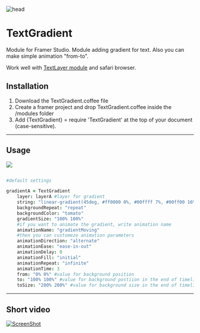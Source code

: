 ![head](https://dl.dropboxusercontent.com/s/k1ebizp2n172inp/head.gif?dl=0)

# TextGradient
Module for Framer Studio. Module adding gradient for text. Also you can make simple animation "from-to".

Work well with [TextLayer module](https://github.com/awt2542/textLayer-for-Framer) and safari browser.



## Installation
1. Download the TextGradient.coffee file
2. Create a framer project and drop TextGradient.coffee inside the /modules folder
3. Add {TextGradient} = require 'TextGradient' at the top of your document (case-sensitive).


----

## Usage

![](https://dl.dropboxusercontent.com/s/0p1mgpmhdh87nvm/grad_loop.gif?dl=0)


```coffeescript

#default settings

gradientA = TextGradient
	layer: layerA #layer for gradient
	string: "linear-gradient(45deg, #ff0000 0%, #00ffff 7%, #00ff00 16%, #ffff00 25%, #ff00ff 36%, #05C1FF 50%, #ff0000 61%, #00ffff 67%, #ff0000 80%, #00ffff 91%, #00ff00 100%)" #your gradient
	backgroundRepeat: "repeat"
	backgroundColor: "tomato"
	gradientSize: "100% 100%"
	#if you want to animate the gradient, write animation name
	animationName: "gradientMoving"
	#then you can customeze animation parameters
	animationDirection: "alternate"
	animationEase: "ease-in-out"
	animationDelay: 0
	animationFill: "initial"
	animationRepeat: "infinite"
	animationTime: 3
	from: "0% 0%" #value for background position
	to: "100% 100%" #value for background postiion in the end of timeline
	toSize: "200% 200%" #value for background size in the end of timeline

```

---

## Short video

[![ScreenShot](https://dl.dropboxusercontent.com/s/tinameggqm7h50g/video-preview.jpg?dl=0)](https://youtu.be/8GI_T9MoQqs)
